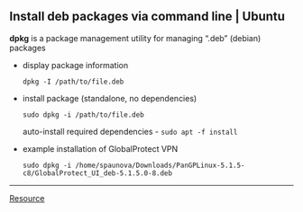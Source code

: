 ## Install deb packages via command line | Ubuntu

**dpkg** is a package management utility for managing “.deb” (debian) packages

- display package information

  `dpkg -I /path/to/file.deb`

- install package (standalone, no dependencies)

    `sudo dpkg -i /path/to/file.deb`

    auto-install required dependencies - `sudo apt -f install`

- example installation of GlobalProtect VPN

    `sudo dpkg -i /home/spaunova/Downloads/PanGPLinux-5.1.5-c8/GlobalProtect_UI_deb-5.1.5.0-8.deb`
- - -
[Resource]([https://link](https://linuxhint.com/manual_install_deb_package_cli_ubuntu/))